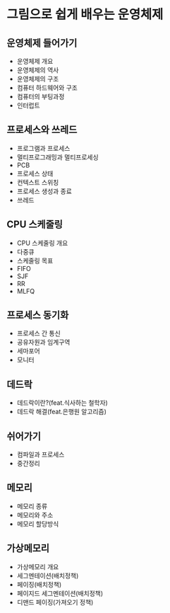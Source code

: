 # 그림으로 쉽게 배우는 운영체제

## 운영체제 들어가기

- 운영체제 개요
- 운영체제의 역사
- 운영체제의 구조
- 컴퓨터 하드웨어와 구조
- 컴퓨터의 부팅과정
- 인터럽트

## 프로세스와 쓰레드

- 프로그램과 프로세스
- 멀티프로그래밍과 멀티프로세싱
- PCB
- 프로세스 상태
- 컨텍스트 스위칭
- 프로세스 생성과 종료
- 쓰레드

## CPU 스케줄링

- CPU 스케줄링 개요
- 다중큐
- 스케줄링 목표
- FIFO
- SJF
- RR
- MLFQ

## 프로세스 동기화

- 프로세스 간 통신
- 공유자원과 임계구역
- 세마포어
- 모니터

## 데드락

- 데드락이란?(feat.식사하는 철학자)
- 데드락 해결(feat.은행원 알고리즘)

## 쉬어가기

- 컴파일과 프로세스
- 중간정리

## 메모리

- 메모리 종류
- 메모리와 주소
- 메모리 할당방식

## 가상메모리

- 가상메모리 개요
- 세그멘테이션(배치정책)
- 페이징(배치정책)
- 페이지드 세그멘테이션(배치정책)
- 디맨드 페이징(가져오기 정책)
